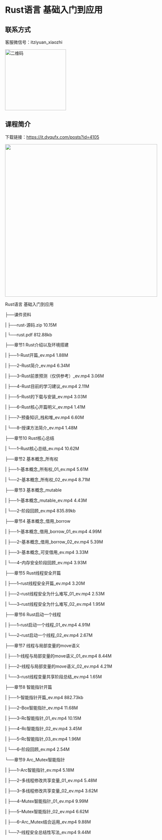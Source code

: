 # Rust语言 基础入门到应用

## 联系方式

客服微信号：itziyuan_xiaozhi

<img src="https://ziyuanyun.oss-cn-guangzhou.aliyuncs.com/common/20240614073449/666b82192834a.jpg" width="200" height="200" alt="二维码">

## 课程简介

下载链接：https://it.dyqufx.com/posts?id=4105

<img src="https://ziyuanyun.oss-cn-guangzhou.aliyuncs.com/yun/20240528073102/665517b67a100.jpg" width="500" alt="">

  Rust语言 基础入门到应用



 ├──课件资料

 | ├──rust-源码.zip 10.15M

 | └──rust.pdf 812.88kb

 ├──章节1 Rust介绍以及环境搭建

 | ├──1&#8211;Rust开篇_ev.mp4 1.88M

 | ├──2&#8211;Rust简介_ev.mp4 6.34M

 | ├──3&#8211;Rust前景预测（仅供参考）_ev.mp4 3.06M

 | ├──4&#8211;Rust目前的学习建议_ev.mp4 2.11M

 | ├──5&#8211;Rust的下载与安装_ev.mp4 3.03M

 | ├──6&#8211;Rust核心开篇明义_ev.mp4 1.41M

 | ├──7&#8211;预备知识_栈和堆_ev.mp4 6.60M

 | └──8&#8211;授课方法简介_ev.mp4 1.48M

 ├──章节10 Rust核心总结

 | └──1&#8211;Rust核心总结_ev.mp4 10.62M

 ├──章节2 基本概念_所有权

 | ├──1&#8211;基本概念_所有权_01_ev.mp4 5.61M

 | └──2&#8211;基本概念_所有权_02_ev.mp4 8.71M

 ├──章节3 基本概念_mutable

 | ├──1&#8211;基本概念_mutable_ev.mp4 4.43M

 | └──2&#8211;阶段回顾_ev.mp4 835.89kb

 ├──章节4 基本概念_借用_borrow

 | ├──1&#8211;基本概念_借用_borrow_01_ev.mp4 4.99M

 | ├──2&#8211;基本概念_借用_borrow_02_ev.mp4 5.39M

 | ├──3&#8211;基本概念_可变借用_ev.mp4 3.33M

 | └──4&#8211;内存安全阶段回顾_ev.mp4 3.93M

 ├──章节5 Rust线程安全开篇

 | ├──1&#8211;rust线程安全开篇_ev.mp4 3.20M

 | ├──2&#8211;rust线程安全为什么难写_01_ev.mp4 2.53M

 | └──3&#8211;rust线程安全为什么难写_02_ev.mp4 1.95M

 ├──章节6 Rust启动一个线程

 | ├──1&#8211;rust启动一个线程_01_ev.mp4 4.91M

 | └──2&#8211;rust启动一个线程_02_ev.mp4 2.67M

 ├──章节7 线程与局部变量的move语义

 | ├──1&#8211;线程与局部变量的move语义_01_ev.mp4 8.44M

 | ├──2&#8211;线程与局部变量的move语义_02_ev.mp4 4.21M

 | └──3&#8211;rust线程变量共享阶段总结_ev.mp4 1.65M

 ├──章节8 智能指针开篇

 | ├──1&#8211;智能指针开篇_ev.mp4 882.73kb

 | ├──2&#8211;Box智能指针_ev.mp4 11.68M

 | ├──3&#8211;Rc智能指针_01_ev.mp4 10.15M

 | ├──4&#8211;Rc智能指针_02_ev.mp4 3.45M

 | ├──5&#8211;Rc智能指针_03_ev.mp4 1.96M

 | └──6&#8211;阶段回顾_ev.mp4 2.54M

 └──章节9 Arc_Mutex智能指针

 | ├──1&#8211;Arc智能指针_ev.mp4 5.18M

 | ├──2&#8211;多线程修改共享变量_01_ev.mp4 5.48M

 | ├──3&#8211;多线程修改共享变量_02_ev.mp4 3.62M

 | ├──4&#8211;Mutex智能指针_01_ev.mp4 9.99M

 | ├──5&#8211;Mutex智能指针_02_ev.mp4 6.62M

 | ├──6&#8211;Arc_Mutex结合运用_ev.mp4 9.88M

 | └──7&#8211;线程安全总结性写法_ev.mp4 9.44M

  